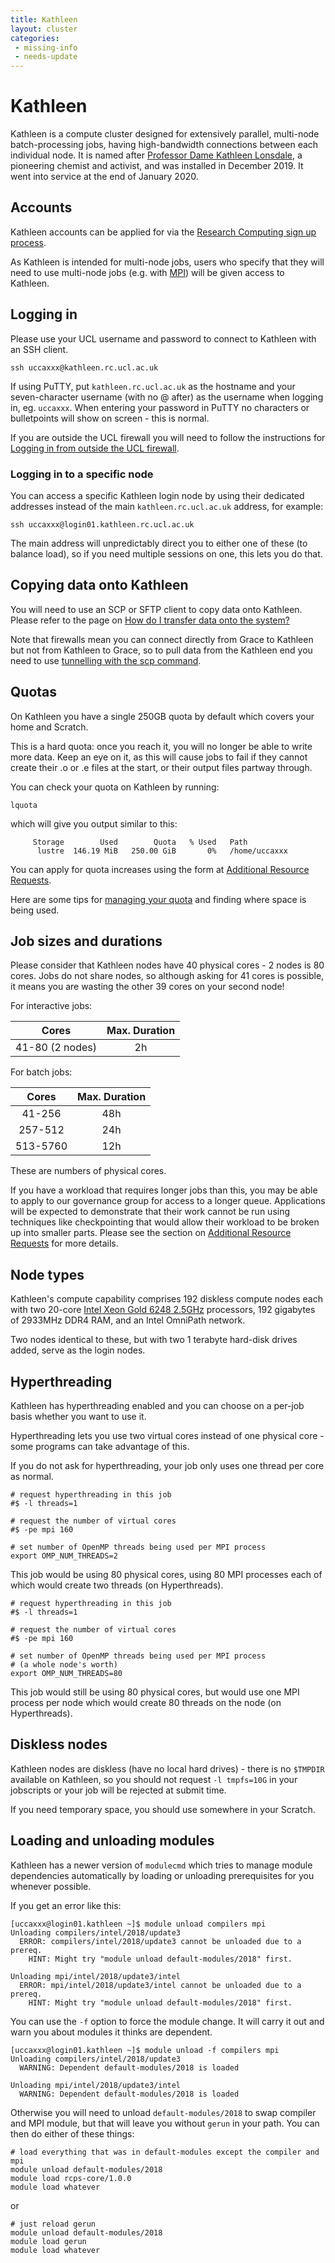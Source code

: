 ```yaml
---
title: Kathleen
layout: cluster
categories: 
 - missing-info
 - needs-update
---
```

# Kathleen

Kathleen is a compute cluster designed for extensively parallel, multi-node batch-processing jobs, having high-bandwidth connections between each individual node. It is named after [Professor Dame Kathleen Lonsdale](https://en.wikipedia.org/wiki/Kathleen_Lonsdale), a pioneering chemist and activist, and was installed in December 2019. It went into service at the end of January 2020.

## Accounts

Kathleen accounts can be applied for via the [Research Computing sign up process](../Account_Services.md).

As Kathleen is intended for multi-node jobs, users who specify that they will need to use multi-node jobs (e.g. with [MPI](../Appendices/Glossary.md#MPI)) will be given access to Kathleen.

## Logging in

Please use your UCL username and password to connect to Kathleen with an SSH client.

```
ssh uccaxxx@kathleen.rc.ucl.ac.uk
```

If using PuTTY, put `kathleen.rc.ucl.ac.uk` as the hostname and your
seven-character username (with no @ after) as the username when logging
in, eg. `uccaxxx`. When entering your password in PuTTY no characters or
bulletpoints will show on screen - this is normal.

If you are outside the UCL firewall you will need to follow the
instructions for [Logging in from outside the UCL firewall](../howto.md#logging-in-from-outside-the-ucl-firewall).

### Logging in to a specific node

You can access a specific Kathleen login node by using their dedicated addresses instead of the main `kathleen.rc.ucl.ac.uk` address, for example:

```
ssh uccaxxx@login01.kathleen.rc.ucl.ac.uk
```

The main address will unpredictably direct you to either one of these (to balance load), so if you need multiple sessions on one, this lets you do that.

## Copying data onto Kathleen

You will need to use an SCP or SFTP client to copy data onto Kathleen.
Please refer to the page on [How do I transfer data onto the system?](../howto.md#how-do-i-transfer-data-onto-the-system)

Note that firewalls mean you can connect directly from Grace to Kathleen but 
not from Kathleen to Grace, so to pull data from the Kathleen end you need to 
use [tunnelling with the scp command](../howto.md#single-step-logins-using-tunnelling).

## Quotas

On Kathleen you have a single 250GB quota by default which covers your home and Scratch. 

This is a hard quota: once you reach it, you will no longer be able to write more data. Keep an eye on it, as this will cause jobs to fail if they cannot create their .o or .e files at the start, or their output files partway through.

You can check your quota on Kathleen by running:

```
lquota
```

which will give you output similar to this:

```
     Storage        Used        Quota   % Used   Path
      lustre  146.19 MiB   250.00 GiB       0%   /home/uccaxxx
```

You can apply for quota increases using the form at [Additional Resource Requests](../Additional_Resource_Requests.md).

Here are some tips for [managing your quota](../howto.md#managing-your-quota) and
finding where space is being used.

## Job sizes and durations

Please consider that Kathleen nodes have 40 physical cores - 2 nodes is 80 cores. Jobs do not share nodes, so although asking for 41 cores is possible, it means you are wasting the other 39 cores on your second node!

For interactive jobs:

| Cores           | Max. Duration |
|:---------------:|:-------------:|
| 41-80 (2 nodes) | 2h            |

For batch jobs:

| Cores    | Max. Duration |
|:--------:|:-------------:|
| 41-256   | 48h           |
| 257-512  | 24h           |
| 513-5760 | 12h           |

These are numbers of physical cores.

If you have a workload that requires longer jobs than this, you may be able to apply to our governance group for access to a longer queue. Applications will be expected to demonstrate that their work cannot be run using techniques like checkpointing that would allow their workload to be broken up into smaller parts. Please see the section on [Additional Resource Requests](../Additional_Resource_Requests.md) for more details.

## Node types

Kathleen's compute capability comprises 192 diskless compute nodes each with two 20-core [Intel Xeon Gold 6248 2.5GHz](https://ark.intel.com/content/www/us/en/ark/products/192446/intel-xeon-gold-6248-processor-27-5m-cache-2-50-ghz.html) processors, 192 gigabytes of 2933MHz DDR4 RAM, and an Intel OmniPath network.

Two nodes identical to these, but with two 1 terabyte hard-disk drives added, serve as the login nodes.

## Hyperthreading

Kathleen has hyperthreading enabled and you can choose on a per-job basis whether you want to use it.

Hyperthreading lets you use two virtual cores instead of one physical core - some programs can take advantage of this. 

If you do not ask for hyperthreading, your job only uses one thread per core as normal.

```
# request hyperthreading in this job
#$ -l threads=1

# request the number of virtual cores
#$ -pe mpi 160

# set number of OpenMP threads being used per MPI process 
export OMP_NUM_THREADS=2
```

This job would be using 80 physical cores, using 80 MPI processes each of which would create two threads (on Hyperthreads).

```
# request hyperthreading in this job
#$ -l threads=1

# request the number of virtual cores
#$ -pe mpi 160

# set number of OpenMP threads being used per MPI process
# (a whole node's worth)
export OMP_NUM_THREADS=80
```

This job would still be using 80 physical cores, but would use one MPI process per node which would create 80 threads on the node (on Hyperthreads).

## Diskless nodes

Kathleen nodes are diskless (have no local hard drives) - there is no `$TMPDIR` available on Kathleen, so you should not request `-l tmpfs=10G` in your jobscripts or your job will be rejected at submit time.

If you need temporary space, you should use somewhere in your Scratch.

## Loading and unloading modules

Kathleen has a newer version of `modulecmd` which tries to manage module dependencies automatically by loading or unloading prerequisites for you whenever possible.

If you get an error like this:

```
[uccaxxx@login01.kathleen ~]$ module unload compilers mpi
Unloading compilers/intel/2018/update3
  ERROR: compilers/intel/2018/update3 cannot be unloaded due to a prereq.
    HINT: Might try "module unload default-modules/2018" first.

Unloading mpi/intel/2018/update3/intel
  ERROR: mpi/intel/2018/update3/intel cannot be unloaded due to a prereq.
    HINT: Might try "module unload default-modules/2018" first.
```

You can use the `-f` option to force the module change. It will carry it out and warn you about modules it thinks are dependent.

```
[uccaxxx@login01.kathleen ~]$ module unload -f compilers mpi
Unloading compilers/intel/2018/update3
  WARNING: Dependent default-modules/2018 is loaded

Unloading mpi/intel/2018/update3/intel
  WARNING: Dependent default-modules/2018 is loaded
```

Otherwise you will need to unload `default-modules/2018` to swap compiler and MPI module, but that will leave you without `gerun` in your path. You can then do either of these things:

```
# load everything that was in default-modules except the compiler and mpi
module unload default-modules/2018
module load rcps-core/1.0.0
module load whatever
```
or
```
# just reload gerun
module unload default-modules/2018
module load gerun
module load whatever
```

